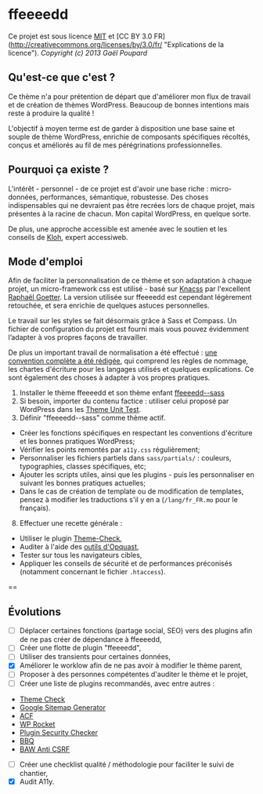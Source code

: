 ffeeeedd
========

Ce projet est sous licence [MIT](http://opensource.org/licenses/MIT "The MIT licence") et [CC BY 3.0 FR] (http://creativecommons.org/licenses/by/3.0/fr/ "Explications de la licence").
*Copyright (c) 2013 Gaël Poupard*

Qu'est-ce que c'est ?
---------------------

Ce thème n'a pour prétention de départ que d'améliorer mon flux de travail et de création de thèmes WordPress. Beaucoup de bonnes intentions mais reste à produire la qualité !

L'objectif à moyen terme est de garder à disposition une base saine et souple de thème WordPress, enrichie de composants spécifiques récoltés, conçus et améliorés au fil de mes pérégrinations professionnelles.

Pourquoi ça existe ?
--------------------

L'intérêt - personnel - de ce projet est d'avoir une base riche : micro-données, performances, sémantique, robustesse. Des choses indispensables qui ne devraient pas être recrées lors de chaque projet, mais présentes à la racine de chacun. Mon capital WordPress, en quelque sorte.

De plus, une approche accessible est amenée avec le soutien et les conseils de [Kloh](http://www.kloh.ch/ "Kloh.ch"), expert accessiweb.

Mode d'emploi
-------------

Afin de faciliter la personnalisation de ce thème et son adaptation à chaque projet, un micro-framework css est utilisé - basé sur [Knacss](http://knacss.com/ "Knaccs.com") par l'excellent [Raphaël Goetter](http://goetter.fr/ "Goetter.fr"). La version utilisée sur ffeeeedd est cependant légèrement retouchée, et sera enrichie de quelques astuces personnelles.

Le travail sur les styles se fait désormais grâce à Sass et Compass. Un fichier de configuration du projet est fourni mais vous pouvez évidemment l’adapter à vos propres façons de travailler.

De plus un important travail de normalisation a été effectué : [une convention complète a été rédigée](https://github.com/ffoodd/Convention "La convention sur GitHub"), qui comprend les règles de nommage, les chartes d'écriture pour les langages utilisés et quelques explications. Ce sont également des choses à adapter à vos propres pratiques.

1. Installer le thème ffeeeedd et son thème enfant [ffeeeedd--sass](https://github.com/ffoodd/ffeeeedd--sass)
2. Si besoin, importer du contenu factice : utiliser celui proposé par WordPress dans les [Theme Unit Test](http://codex.wordpress.org/Theme_Unit_Test).
3. Définir "ffeeeedd--sass" comme thème actif.
 * Créer les fonctions spécifiques en respectant les conventions d'écriture et les bonnes pratiques WordPress;
 * Vérifier les points remontés par `a11y.css` régulièrement;
 * Personnaliser les fichiers partiels dans `sass/partials/` : couleurs, typographies, classes spécifiques, etc;
 * Ajouter les scripts utiles, ainsi que les plugins - puis les personnaliser en suivant les bonnes pratiques actuelles;
 * Dans le cas de création de template ou de modification de templates, pensez à modifier les traductions s'il y en a (`/lang/fr_FR.mo` pour le français).
8. Effectuer une recette générale :
 * Utiliser le plugin [Theme-Check](http://wordpress.org/plugins/theme-check/),
 * Auditer à l'aide des [outils d'Opquast](http://opquast.com/fr/#outils),
 * Tester sur tous les navigateurs cibles,
 * Appliquer les conseils de sécurité et de performances préconisés (notamment concernant le fichier `.htaccess`).

==

Évolutions
----------

- [ ] Déplacer certaines fonctions (partage social, SEO) vers des plugins afin de ne pas créer de dépendance à ffeeeedd,
- [ ] Créer une flotte de plugin "ffeeeedd",
- [ ] Utiliser des transients pour certaines données,
- [x] Améliorer le worklow afin de ne pas avoir à modifier le thème parent,
- [ ] Proposer à des personnes compétentes d'auditer le thème et le projet,
- [ ] Créer une liste de plugins recommandés, avec entre autres :
 - [Theme Check](http://wordpress.org/plugins/theme-check/)
 - [Google Sitemap Generator](http://wordpress.org/plugins/google-sitemap-generator/)
 - [ACF](http://www.advancedcustomfields.com/ 'Advanced Custom Fields')
 - [WP Rocket](http://wp-rocket.me/)
 - [Plugin Security Checker]('http://blog.secupress.fr/plugin-security-checker-nutilisez-pas-plugins-vulnerables-118.html')
 - [BBQ]('http://blog.secupress.fr/block-bad-queries-ou-bbq-pour-les-intimes-79.html')
 - [BAW Anti CSRF]('http://blog.secupress.fr/anti-csrf-ou-comment-se-premunir-de-la-faille-csrf-sous-wordpress-85.html')
- [ ] Créer une checklist qualité / méthodologie pour faciliter le suivi de chantier,
- [x] Audit A11y.
